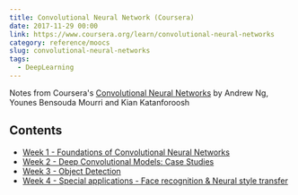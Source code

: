 ```yaml
---
title: Convolutional Neural Network (Coursera) 
date: 2017-11-29 00:00
link: https://www.coursera.org/learn/convolutional-neural-networks
category: reference/moocs
slug: convolutional-neural-networks
tags:
  - DeepLearning
---
```


Notes from Coursera's [Convolutional Neural Networks](https://www.coursera.org/learn/convolutional-neural-networks) by Andrew Ng, Younes Bensouda Mourri and Kian Katanforoosh

## Contents

* [Week 1 - Foundations of Convolutional Neural Networks]({filename}/reference/moocs/coursera/convolutional-neural-networks/week-1-convolutional-neural-networks.md)
* [Week 2 - Deep Convolutional Models: Case Studies]({filename}/reference/moocs/coursera/convolutional-neural-networks/week-2-deep-convolutional-models-case-studies.md)
* [Week 3 - Object Detection]({filename}/reference/moocs/coursera/convolutional-neural-networks/week-3-object-detection.md)
* [Week 4 - Special applications - Face recognition & Neural style transfer]({filename}/reference/moocs/coursera/convolutional-neural-networks/week-4-special-applications-face-recognition-and-neural-style-transfer.md)
